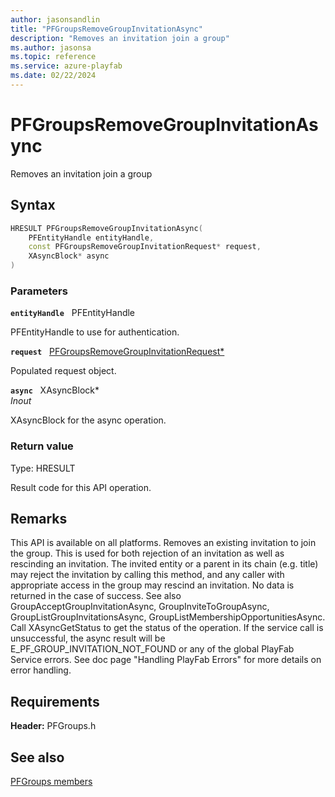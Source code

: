 ```yaml
---
author: jasonsandlin
title: "PFGroupsRemoveGroupInvitationAsync"
description: "Removes an invitation join a group"
ms.author: jasonsa
ms.topic: reference
ms.service: azure-playfab
ms.date: 02/22/2024
---
```


# PFGroupsRemoveGroupInvitationAsync  

Removes an invitation join a group  

## Syntax  
  
```cpp
HRESULT PFGroupsRemoveGroupInvitationAsync(  
    PFEntityHandle entityHandle,  
    const PFGroupsRemoveGroupInvitationRequest* request,  
    XAsyncBlock* async  
)  
```  
  
### Parameters  
  
**`entityHandle`** &nbsp; PFEntityHandle  
  
PFEntityHandle to use for authentication.  
  
**`request`** &nbsp; [PFGroupsRemoveGroupInvitationRequest*](../../pfgroupstypes/structs/pfgroupsremovegroupinvitationrequest.md)  
  
Populated request object.  
  
**`async`** &nbsp; XAsyncBlock*  
*_Inout_*  
  
XAsyncBlock for the async operation.  
  
  
### Return value
Type: HRESULT
  
Result code for this API operation.
  
## Remarks  
  
This API is available on all platforms. Removes an existing invitation to join the group. This is used for both rejection of an invitation as well as rescinding an invitation. The invited entity or a parent in its chain (e.g. title) may reject the invitation by calling this method, and any caller with appropriate access in the group may rescind an invitation. No data is returned in the case of success. See also GroupAcceptGroupInvitationAsync, GroupInviteToGroupAsync, GroupListGroupInvitationsAsync, GroupListMembershipOpportunitiesAsync. Call XAsyncGetStatus to get the status of the operation. If the service call is unsuccessful, the async result will be E_PF_GROUP_INVITATION_NOT_FOUND or any of the global PlayFab Service errors. See doc page "Handling PlayFab Errors" for more details on error handling.
  
## Requirements  
  
**Header:** PFGroups.h
  
## See also  
[PFGroups members](../pfgroups_members.md)  

  
  
